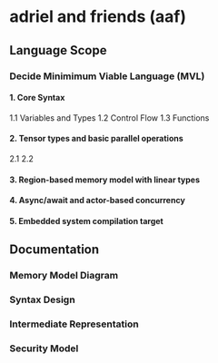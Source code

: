 # adriel and friends (aaf)

## Language Scope
### Decide **Minimimum Viable Language** (MVL)
#### 1. Core Syntax
1.1 Variables and Types
1.2 Control Flow
1.3 Functions
#### 2. Tensor types and basic parallel operations
2.1 
2.2

#### 3. Region-based memory model with linear types
#### 4. Async/await and actor-based concurrency
#### 5. Embedded system compilation target

## Documentation
### Memory Model Diagram
### Syntax Design
### Intermediate Representation
### Security Model